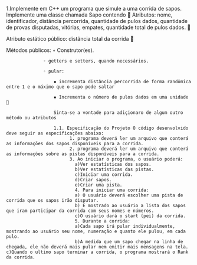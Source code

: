 1.Implemente em C++ um programa que simule a uma corrida de sapos. Implemente uma classe chamada Sapo contendo  
Atributos: nome, identificador, distância percorrida, quantidade de pulos dados, quantidade de provas disputadas, vitórias, empates, quantidade total de pulos dados.  

Atributo estático público: distância total da corrida 

Métodos públicos: ◦ Construtor(es).

                  ◦ getters e setters, quando necessários.
                  
                  ◦ pular:
                  
                      ▪ incrementa distância percorrida de forma randômica entre 1 e o máximo que o sapo pode saltar
                      
                      ▪ Incrementa o número de pulos dados em uma unidade 
                      
                      Sinta-se a vontade para adiçionaro de algum outro método ou atributos 
                      
                      1.1. Especificação do Projeto O código desenvolvido deve seguir as especificações abaixo: 
                            1. programa deverá ler um arquivo que conterá as informações dos sapos disponíveis para a corrida. 
                            2. programa deverá ler um arquivo que conterá as informações sobre as pistas disponíveis para a corrida.
                            3. Ao iniciar o programa, o usuário poderá: 
                              a)Ver estatísticas dos sapos.
                              b)Ver estatísticas das pistas. 
                              c)Iniciar uma corrida. 
                              d)Criar sapos.
                              e)Criar uma pista. 
                              4. Para iniciar uma corrida:
                              a) O usuário deverá escolher uma pista de corrida que os sapos irão disputar.
                              b) É mostrado ao usuário a lista dos sapos que iram participar da corrida com seus nomes e números.
                              c)O usuário dará o start (pei) da corrida.
                              5. Durante a corrida:
                              a)Cada sapo irá pular individualmente, mostrando ao usuário seu nome, numeração e quanto ele pulou, em cada pulo.
                              b)A medida que um sapo chegar na linha de chegada, ele não deverá mais pular nem emitir mais mensagens na tela. c)Quando o ultimo sapo terminar a corrida, o programa mostrará o Rank da corrida.
